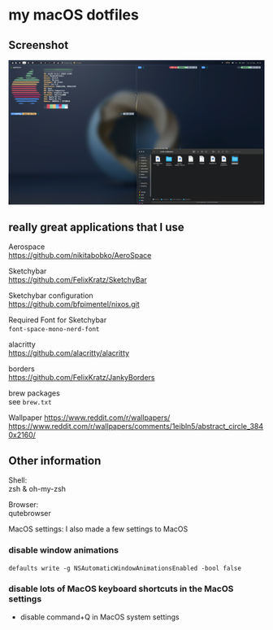 # my macOS dotfiles

## Screenshot
<p align="center">
  <img src="rice.png" />
</p>

## really great applications that I use

Aerospace  
https://github.com/nikitabobko/AeroSpace

Sketchybar  
https://github.com/FelixKratz/SketchyBar

Sketchybar configuration  
https://github.com/bfpimentel/nixos.git

Required Font for Sketchybar  
`font-space-mono-nerd-font`

alacritty   
https://github.com/alacritty/alacritty

borders  
https://github.com/FelixKratz/JankyBorders

brew packages  
see `brew.txt`

Wallpaper
https://www.reddit.com/r/wallpapers/
https://www.reddit.com/r/wallpapers/comments/1eibln5/abstract_circle_3840x2160/

## Other information

Shell:  
zsh & oh-my-zsh

Browser:  
qutebrowser


MacOS settings:
I also made a few settings to MacOS  

### disable window animations
`defaults write -g NSAutomaticWindowAnimationsEnabled -bool false`

### disable lots of MacOS keyboard shortcuts in the MacOS settings
- disable command+Q in MacOS system settings

